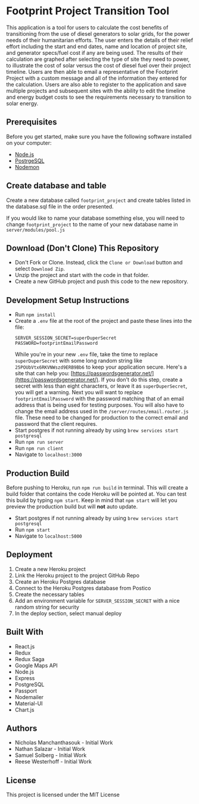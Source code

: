 # Footprint Project Transition Tool

This application is a tool for users to calculate the cost benefits of transitioning from the use of diesel generators to solar grids, for the power needs of their humanitarian efforts. The user enters the details of their relief effort including the start and end dates, name and location of project site, and generator specs/fuel cost if any are being used. The results of their calculation are graphed after selecting the type of site they need to power, to illustrate the cost of solar versus the cost of diesel fuel over their project timeline. Users are then able to email a representative of the Footprint Project with a custom message and all of the information they entered for the calculation. Users are also able to register to the application and save multiple projects and subsequent sites with the ability to edit the timeline and energy budget costs to see the requirements necessary to transition to solar energy.

## Prerequisites

Before you get started, make sure you have the following software installed on your computer:

- [Node.js](https://nodejs.org/en/)
- [PostrgeSQL](https://www.postgresql.org/)
- [Nodemon](https://nodemon.io/)

## Create database and table

Create a new database called `footprint_project` and create tables listed in the database.sql file in the order presented.

If you would like to name your database something else, you will need to change `footprint_project` to the name of your new database name in `server/modules/pool.js`

## Download (Don't Clone) This Repository

* Don't Fork or Clone. Instead, click the `Clone or Download` button and select `Download Zip`.
* Unzip the project and start with the code in that folder.
* Create a new GitHub project and push this code to the new repository.

## Development Setup Instructions

* Run `npm install`
* Create a `.env` file at the root of the project and paste these lines into the file:
    ```
    SERVER_SESSION_SECRET=superDuperSecret
    PASSWORD=footprintEmailPassword
    ```
    While you're in your new `.env` file, take the time to replace `superDuperSecret` with some long random string like `25POUbVtx6RKVNWszd9ERB9Bb6` to keep your application secure. Here's a site that can help you: [https://passwordsgenerator.net/](https://passwordsgenerator.net/). If you don't do this step, create a secret with less than eight characters, or leave it as `superDuperSecret`, you will get a warning.
    Next you will want to replace `footprintEmailPassword` with the password matching that of an email address that is being used for testing purposes. You will also have to change the email address used in the `/server/routes/email.router.js` file. These need to be changed for production to the correct email and password that the client requires.
* Start postgres if not running already by using `brew services start postgresql`
* Run `npm run server`
* Run `npm run client`
* Navigate to `localhost:3000`

## Production Build

Before pushing to Heroku, run `npm run build` in terminal. This will create a build folder that contains the code Heroku will be pointed at. You can test this build by typing `npm start`. Keep in mind that `npm start` will let you preview the production build but will **not** auto update.

* Start postgres if not running already by using `brew services start postgresql`
* Run `npm start`
* Navigate to `localhost:5000`

## Deployment

1. Create a new Heroku project
1. Link the Heroku project to the project GitHub Repo
1. Create an Heroku Postgres database
1. Connect to the Heroku Postgres database from Postico
1. Create the necessary tables
1. Add an environment variable for `SERVER_SESSION_SECRET` with a nice random string for security
1. In the deploy section, select manual deploy

## Built With

* React.js
* Redux
* Redux Saga
* Google Maps API
* Node.js
* Express
* PostgreSQL
* Passport
* Nodemailer
* Material-UI
* Chart.js

## Authors

* Nicholas Manchanthasouk - Initial Work
* Nathan Salazar - Initial Work
* Samuel Solberg - Initial Work
* Reese Westerhoff - Initial Work

## License
This project is licensed under the MIT License